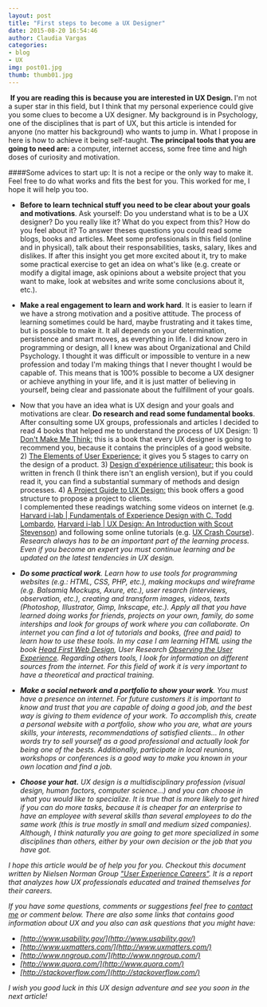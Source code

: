 ```yaml
---
layout: post
title: "First steps to become a UX Designer"
date: 2015-08-20 16:54:46
author: Claudia Vargas
categories:
- blog
- UX
img: post01.jpg
thumb: thumb01.jpg
---
```

<a href="#" class="image featured"><img src="{{ site.url }}/images/blog/post01.jpg" alt="" /></a>
<b> If you are reading this is because you are interested in UX Design. </b> I'm not a super star in this field, but I think that my personal experience could give you some clues to become a UX designer. My background is in Psychology, one of the disciplines that is part of UX, but this article is intended for anyone (no matter his background) who wants to jump in. What I propose in here is how to achieve it being self-taught. <!--more-->
<b>The principal tools that you are going to need are:</b> a computer, internet access, some free time and high doses of curiosity and motivation.

####Some advices to start up:
It is not a recipe or the only way to make it. Feel free to do what works and fits the best for you. This worked for me, I hope it will help you too.

* <b>Before to learn technical stuff you need to be clear about your goals and motivations</b>. Ask yourself: Do you understand what is to be a UX designer? Do you really like it? What do you expect from this? How do you feel about it? To answer theses questions you could read some blogs, books and articles. Meet some professionals in this field (online and in physical), talk about their responsabilities, tasks, salary, likes and dislikes. If after this insight you get more excited about it, try to make some practical exercise to get an idea on what's like (e.g. create or modify a digital image, ask opinions about a website project that you want to make, look at websites and write some conclusions about it, etc.).

 * <b>Make a real engagement to learn and work hard</b>.  It is easier to learn if we have a strong motivation and a positive attitude. The process of learning sometimes could be hard, maybe frustrating and it takes time, but is possible to make it. It all depends on your determination, persistence and smart moves, as everything in life. I did know zero in programming or design, all I knew was about Organizational and Child Psychology. I thought it was difficult or impossible to venture in a new profession and today I'm making things that I never thought I would be capable of. This means that is 100% possible to become a UX designer or achieve anything in your life, and it is just matter of believing in yourself, being clear and passionate about the fulfillment of your goals.

 * Now that you have an idea what is UX design and your goals and motivations are clear. **Do research and read some fundamental books**. After consulting some UX groups, professionals and articles I decided to read 4 books that helped me to understand the process of UX Design: 1) <a href="http://www.amazon.com/Dont-Make-Me-Think-Usability/dp/0321344758">Don't Make Me Think:</a> this is a book that every UX designer is going to recommend you, because it contains the principles of a good website.  2) <a href="http://www.amazon.com/Elements-User-Experience-User-Centered-Design/dp/0321683684/ref=sr_1_1?ie=UTF8&qid=1440073584&sr=8-1&keywords=ux+jesse+james">The Elements of User Experience:</a> it gives you 5 stages to carry on the design of a product. 3)  <a href="http://www.amazon.fr/Design-dexp%C3%A9rience-utilisateur-Principes-m%C3%A9thodes/dp/2212141769/ref=sr_1_1?ie=UTF8&qid=1440073859&sr=8-1&keywords=Design+d%27exp%C3%A9rience+utilisateur%3A+Principes+et+m%C3%A9thodes+UX
">Design d'expérience utilisateur:</a> this book is written in french (I think there isn't an english version), but if you could read it, you can find a substantial summary of methods and design processes.  4) <a href="http://www.amazon.com/Project-Guide-Design-experience-designers/dp/0321815386/ref=sr_1_1?ie=UTF8&qid=1433811751&sr=8-1&keywords=project+guide+to+UX
">A Project Guide to UX Design:</a> this book offers a good structure to propose a project to clients. <br> I complemented these readings watching some videos on internet (e.g. <a href="https://www.youtube.com/watch?v=1y5uPRfXdKY">Harvard i-lab | Fundamentals of Experience Design with C. Todd Lombardo</a>, <a href="https://www.youtube.com/watch?v=WkUwbPdyMIY">Harvard i-lab | UX Design: An Introduction with Scout Stevenson</a>) and following some online tutorials (e.g. <a href="http://thehipperelement.com/post/75476711614/ux-crash-course-31-fundamentals">UX Crash Course</a>). <i>Research always has to be an important part of the learning process. Even if you become an expert you must continue learning and be updated on the latest tendencies in UX design.<i>

* <b>Do some practical work</b>. Learn how to use tools for programming websites (e.g.: HTML, CSS, PHP, etc.), making mockups  and wireframe (e.g. Balsamiq Mockups, Axure, etc.), user resarch (interviews, observation, etc.), creating and transform images, videos, texts (Photoshop, Illustrator, Gimp, Inkscape, etc.). Apply all that you have learned doing works for friends, projects on your own, family, do some interships and look for groups of work where you can collaborate. On internet you can find a lot of tutorials and books, (free and paid) to learn how to use these tools. In my case I am learning HTML using the book <a href="http://www.headfirstlabs.com/books/hfwd/">Head First Web Design</a>, User Research <a href="http://www.amazon.com/Observing-User-Experience-Second-Edition/dp/0123848695">Observing the User Experience</a>. Regarding others tools, I look for information on different sources from the internet. <i>For this field of work it is very important to have a theoretical and practical training</i>.

* <b> Make a social network and a portfolio to show your work</b>. You must have a presence on internet. For future customers it is important to know and trust that you are capable of doing a good job, and the best way is giving to them evidence of your work. To accomplish this, create a personal website with a portfolio, show who you are, what are yours skills, your interests, recommendations of satisfied clients... In other words try to sell yourself as a good professional and actually look for being one of the bests. Additionally, participate in local reunions, workshops or conferences is a good way to make you known in your own location and find a job.

* <b> Choose your hat.</b> UX design is a multidisciplinary profession (visual design, human factors, computer science...) and you can choose in what you would like to specialize. It is true that is more likely to get hired if you can do more tasks, because it is cheaper for an enterprise to have an employee with several skills than several employees to do the same work (this is true mostly in small and medium sized companies). Although, I think naturally you are going to get more specialized in some disciplines than others, either by your own decision or the job that you have got.

I hope this article would be of help you for you. Checkout this document written by Nielsen Norman Group <a href="http://www.nngroup.com/reports/user-experience-careers/">"User Experience Careers"</a>. It is a report that analyzes how UX professionals educated and trained themselves for their careers.

If you have some questions, comments or suggestions feel free to [contact me](http://ccvk.me/contact) or comment below. There are also some links that contains good information about UX and you also can ask questions that you might have:

* [http://www.usability.gov/](http://www.usability.gov/)
* [http://www.uxmatters.com/](http://www.uxmatters.com/)
* [http://www.nngroup.com/](http://www.nngroup.com/)
* [http://www.quora.com/](http://www.quora.com/)
* [http://stackoverflow.com/](http://stackoverflow.com/)

I wish you good luck in this UX design adventure and see you soon in the next article!